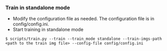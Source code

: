 ### Train in standalone mode
- Modify the configuration file as needed. The configuration file is in config/config.ini.
- Start training in standalone mode
```
$ scripts/train.py --train --train_mode standalone --train-imgs-path <path to the train img file> --config-file config/config.ini
```
